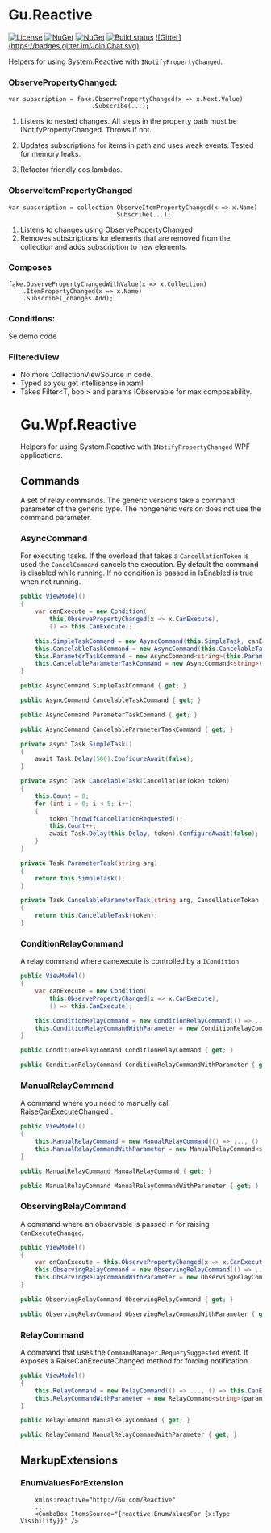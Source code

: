Gu.Reactive
===========

[![License](https://img.shields.io/badge/license-MIT-blue.svg)](LICENSE.md)
[![NuGet](https://img.shields.io/nuget/v/Gu.Reactive.svg)](https://www.nuget.org/packages/Gu.Reactive/)
[![NuGet](https://img.shields.io/nuget/v/Gu.Wpf.Reactive.svg)](https://www.nuget.org/packages/Gu.Wpf.Reactive/)
[![Build status](https://ci.appveyor.com/api/projects/status/klrt8kctqbvt2j95?svg=true)](https://ci.appveyor.com/project/JohanLarsson/gu-reactive)
[![Gitter](https://badges.gitter.im/Join Chat.svg)](https://gitter.im/JohanLarsson/Gu.Reactive?utm_source=badge&utm_medium=badge&utm_campaign=pr-badge&utm_content=badge)

Helpers for using System.Reactive with `INotifyPropertyChanged`.

### ObservePropertyChanged:

```
var subscription = fake.ObservePropertyChanged(x => x.Next.Value)
					   .Subscribe(...);
```

1) Listens to nested changes. All steps in the property path must be INotifyPropertyChanged. Throws if not.

2) Updates subscriptions for items in path and uses weak events. Tested for memory leaks.

3) Refactor friendly cos lambdas.

### ObserveItemPropertyChanged
```
var subscription = collection.ObserveItemPropertyChanged(x => x.Name)
							 .Subscribe(...);
```
1) Listens to changes using ObservePropertyChanged
2) Removes subscriptions for elements that are removed from the collection and adds subscription to new elements.

### Composes
```
fake.ObservePropertyChangedWithValue(x => x.Collection)
	.ItemPropertyChanged(x => x.Name)
	.Subscribe(_changes.Add);
```

### Conditions:
Se demo code

### FilteredView<T>
* No more CollectionViewSource in code.
* Typed so you get intellisense in xaml.
* Takes Filter<T, bool> and params IObservable<object> for max composability.


# Gu.Wpf.Reactive
Helpers for using System.Reactive with `INotifyPropertyChanged`  WPF applications.

## Commands
A set of relay commands. The generic versions take a command parameter of the generic type.
The nongeneric version does not use the command parameter.

### AsyncCommand
For executing tasks. If the overload that takes a `CancellationToken` is used the `CancelCommand` cancels the execution.
By default the command is disabled while running.
If no condition is passed in IsEnabled is true when not running.

```C#
public ViewModel()
{
	var canExecute = new Condition(
	    this.ObservePropertyChanged(x => x.CanExecute), 
		() => this.CanExecute);

	this.SimpleTaskCommand = new AsyncCommand(this.SimpleTask, canExecute);
	this.CancelableTaskCommand = new AsyncCommand(this.CancelableTask, canExecute);
	this.ParameterTaskCommand = new AsyncCommand<string>(this.ParameterTask, canExecute);
	this.CancelableParameterTaskCommand = new AsyncCommand<string>(this.CancelableParameterTask, canExecute);
}

public AsyncCommand SimpleTaskCommand { get; }

public AsyncCommand CancelableTaskCommand { get; }

public AsyncCommand ParameterTaskCommand { get; }

public AsyncCommand CancelableParameterTaskCommand { get; }

private async Task SimpleTask()
{
    await Task.Delay(500).ConfigureAwait(false);
}

private async Task CancelableTask(CancellationToken token)
{
    this.Count = 0;
    for (int i = 0; i < 5; i++)
    {
        token.ThrowIfCancellationRequested();
        this.Count++;
        await Task.Delay(this.Delay, token).ConfigureAwait(false);
    }
}

private Task ParameterTask(string arg)
{
    return this.SimpleTask();
}

private Task CancelableParameterTask(string arg, CancellationToken token)
{
    return this.CancelableTask(token);
}
```

### ConditionRelayCommand

A relay command where canexecute is controlled by a `ICondition`

```C#
public ViewModel()
{
	var canExecute = new Condition(
	    this.ObservePropertyChanged(x => x.CanExecute), 
		() => this.CanExecute);

    this.ConditionRelayCommand = new ConditionRelayCommand(() => ..., canExecute);
    this.ConditionRelayCommandWithParameter = new ConditionRelayCommand<string>(parameter => ..., canExecute);
}

public ConditionRelayCommand ConditionRelayCommand { get; }

public ConditionRelayCommand ConditionRelayCommandWithParameter { get; }
```

### ManualRelayCommand

A command where you need to manually call RaiseCanExecuteChanged`.

```C#
public ViewModel()
{
    this.ManualRelayCommand = new ManualRelayCommand(() => ..., () => this.CanExecute);
    this.ManualRelayCommandWithParameter = new ManualRelayCommand<string>(parameter => ..., () => this.CanExecute);
}

public ManualRelayCommand ManualRelayCommand { get; }

public ManualRelayCommand ManualRelayCommandWithParameter { get; }
```

### ObservingRelayCommand

A command where an observable is passed in for raising `CanExecuteChanged`.

```C#
public ViewModel()
{
    var onCanExecute = this.ObservePropertyChanged(x => x.CanExecute)
    this.ObservingRelayCommand = new ObservingRelayCommand(() => ..., onCanExecute, () => this.CanExecute);
    this.ObservingRelayCommandWithParameter = new ObservingRelayCommand<string>(parameter => ..., onCanExecute, () => this.CanExecute);
}

public ObservingRelayCommand ObservingRelayCommand { get; }

public ObservingRelayCommand ObservingRelayCommandWithParameter { get; }
```


### RelayCommand

A command that uses the `CommandManager.RequerySuggested` event.
It exposes a RaiseCanExecuteChanged method for forcing notification.

```C#
public ViewModel()
{
    this.RelayCommand = new RelayCommand(() => ..., () => this.CanExecute);
    this.RelayCommandWithParameter = new RelayCommand<string>(parameter => ..., () => this.CanExecute);
}

public RelayCommand ManualRelayCommand { get; }

public RelayCommand ManualRelayCommandWithParameter { get; }
```

## MarkupExtensions

### EnumValuesForExtension

```xaml
    xmlns:reactive="http://Gu.com/Reactive"
	...
    <ComboBox ItemsSource="{reactive:EnumValuesFor {x:Type Visibility}}" />
```


